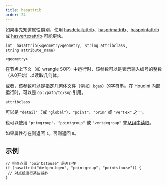 ```yaml
---
title: hasattrib
order: 24
---
```

如果事先知道属性类别，使用 [hasdetailattrib](/zh-cn/houdini-vex/attributes-and-intrinsics/hasdetailattrib "判断几何体细节属性是否存在")、[hasprimattrib](/zh-cn/houdini-vex/attributes-and-intrinsics/hasprimattrib "判断几何体图元属性是否存在")、[haspointattrib](/zh-cn/houdini-vex/attributes-and-intrinsics/haspointattrib "判断几何体点属性是否存在") 或 [hasvertexattrib](/zh-cn/houdini-vex/attributes-and-intrinsics/hasvertexattrib "判断几何体顶点属性是否存在") 可能更快。

`int  hasattrib(<geometry>geometry, string attribclass, string attribute_name)`

`<geometry>`

在节点上下文（如 wrangle SOP）中运行时，该参数可以是表示输入编号的整数（从0开始）以读取几何体。

或者，该参数可以是指定几何体文件（例如 `.bgeo`）的字符串。在 Houdini 内部运行时，可以是 `op:/path/to/sop` 引用。

`attribclass`

可以是 `"detail"`（或 `"global"`）、`"point"`、`"prim"` 或 `"vertex"` 之一。

也可以使用 `"primgroup"`、`"pointgroup"` 或 `"vertexgroup"` 来[从组中读取](../groups.html "在 VEX 中可以像读取属性一样读取图元/点/顶点组的内容")。

如果属性存在则返回 `1`，否则返回 `0`。

## 示例

```vex
// 检查点组 "pointstouse" 是否存在
if (hasattrib("defgeo.bgeo", "pointgroup", "pointstouse")) {
 // 对点组进行某些操作
}

```
